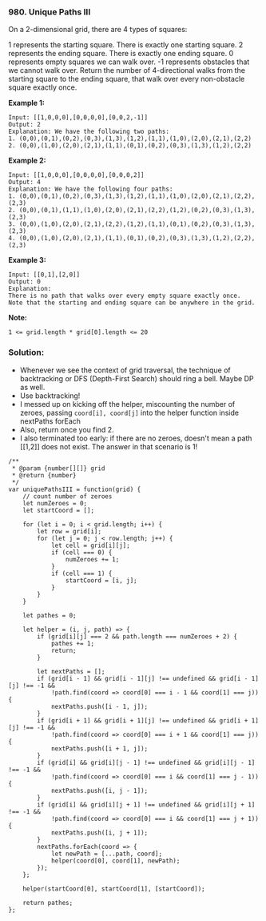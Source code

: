 ### 980. Unique Paths III

On a 2-dimensional grid, there are 4 types of squares:

1 represents the starting square.  There is exactly one starting square.
2 represents the ending square.  There is exactly one ending square.
0 represents empty squares we can walk over.
-1 represents obstacles that we cannot walk over.
Return the number of 4-directional walks from the starting square to the ending square, that walk over every non-obstacle square exactly once. 

**Example 1:**
```
Input: [[1,0,0,0],[0,0,0,0],[0,0,2,-1]]
Output: 2
Explanation: We have the following two paths: 
1. (0,0),(0,1),(0,2),(0,3),(1,3),(1,2),(1,1),(1,0),(2,0),(2,1),(2,2)
2. (0,0),(1,0),(2,0),(2,1),(1,1),(0,1),(0,2),(0,3),(1,3),(1,2),(2,2)
```

**Example 2:**
```
Input: [[1,0,0,0],[0,0,0,0],[0,0,0,2]]
Output: 4
Explanation: We have the following four paths: 
1. (0,0),(0,1),(0,2),(0,3),(1,3),(1,2),(1,1),(1,0),(2,0),(2,1),(2,2),(2,3)
2. (0,0),(0,1),(1,1),(1,0),(2,0),(2,1),(2,2),(1,2),(0,2),(0,3),(1,3),(2,3)
3. (0,0),(1,0),(2,0),(2,1),(2,2),(1,2),(1,1),(0,1),(0,2),(0,3),(1,3),(2,3)
4. (0,0),(1,0),(2,0),(2,1),(1,1),(0,1),(0,2),(0,3),(1,3),(1,2),(2,2),(2,3)
```

**Example 3:**
```
Input: [[0,1],[2,0]]
Output: 0
Explanation: 
There is no path that walks over every empty square exactly once.
Note that the starting and ending square can be anywhere in the grid.
``` 

**Note:**
```
1 <= grid.length * grid[0].length <= 20
```

### Solution:
- Whenever we see the context of grid traversal, the technique of backtracking or DFS (Depth-First Search) should ring a bell. Maybe DP as well.
- Use backtracking!
- I messed up on kicking off the helper, miscounting the number of zeroes, passing `coord[i], coord[j]` into the helper function inside nextPaths forEach
- Also, return once you find 2.
- I also terminated too early: if there are no zeroes, doesn't mean a path [[1,2]] does not exist. The answer in that scenario is 1!

```
/**
 * @param {number[][]} grid
 * @return {number}
 */
var uniquePathsIII = function(grid) {
    // count number of zeroes
    let numZeroes = 0;
    let startCoord = [];
    
    for (let i = 0; i < grid.length; i++) {
        let row = grid[i];
        for (let j = 0; j < row.length; j++) {
            let cell = grid[i][j];
            if (cell === 0) {
                numZeroes += 1;
            }
            if (cell === 1) {
                startCoord = [i, j];
            }
        }
    }
    
    let pathes = 0;
    
    let helper = (i, j, path) => {
        if (grid[i][j] === 2 && path.length === numZeroes + 2) {
            pathes += 1;
            return;
        }
        
        let nextPaths = [];
        if (grid[i - 1] && grid[i - 1][j] !== undefined && grid[i - 1][j] !== -1 &&
            !path.find(coord => coord[0] === i - 1 && coord[1] === j)) {
            nextPaths.push([i - 1, j]);
        }
        if (grid[i + 1] && grid[i + 1][j] !== undefined && grid[i + 1][j] !== -1 &&
            !path.find(coord => coord[0] === i + 1 && coord[1] === j)) {
            nextPaths.push([i + 1, j]);
        }
        if (grid[i] && grid[i][j - 1] !== undefined && grid[i][j - 1] !== -1 &&
            !path.find(coord => coord[0] === i && coord[1] === j - 1)) {
            nextPaths.push([i, j - 1]);
        }
        if (grid[i] && grid[i][j + 1] !== undefined && grid[i][j + 1] !== -1 &&
            !path.find(coord => coord[0] === i && coord[1] === j + 1)) {
            nextPaths.push([i, j + 1]);
        }        
        nextPaths.forEach(coord => {
            let newPath = [...path, coord];
            helper(coord[0], coord[1], newPath);
        });
    };
    
    helper(startCoord[0], startCoord[1], [startCoord]);
    
    return pathes;
};
```
